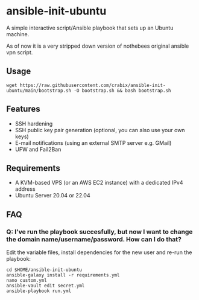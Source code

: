 # ansible-init-ubuntu

A simple interactive script/Ansible playbook that sets up an Ubuntu machine.

As of now it is a very stripped down version of nothebees original ansible vpn script.

## Usage

```
wget https://raw.githubusercontent.com/crabix/ansible-init-ubuntu/main/bootstrap.sh -O bootstrap.sh && bash bootstrap.sh
```

## Features
* SSH hardening
* SSH public key pair generation (optional, you can also use your own keys)
* E-mail notifications (using an external SMTP server e.g. GMail)
* UFW and Fail2Ban

## Requirements
* A KVM-based VPS (or an AWS EC2 instance) with a dedicated IPv4 address
* Ubuntu Server 20.04 or 22.04

## FAQ
### Q: I've run the playbook succesfully, but now I want to change the domain name/username/password. How can I do that?

Edit the variable files, install dependencies for the new user and re-run the playbook:

```
cd $HOME/ansible-init-ubuntu
ansible-galaxy install -r requirements.yml
nano custom.yml
ansible-vault edit secret.yml
ansible-playbook run.yml
```
